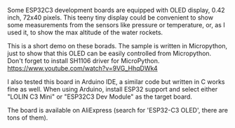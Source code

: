 Some ESP32C3 development boards are equipped with OLED display, 0.42 inch, 72x40 pixels. This teeny tiny display could be convenient to show some measurements from the sensors like pressure or temperature, or, as I used it, to show the max altitude of the water rockets.

This is a short demo on these borads. The sample is written in Micropython, just to show that this OLED can be easily controlled from Micropython. Don't forget to install SH1106 driver for MicroPython.
https://www.youtube.com/watch?v=9VG_HhqDWk4

I also tested this board in Arduino IDE, a similar code but written in C works fine as well. When using Arduino, install ESP32 support and select either "LOLIN C3 Mini" or "ESP32C3 Dev Module" as the target board.

The board is available on AliExpress (search for 'ESP32-C3 OLED', there are tons of them).



